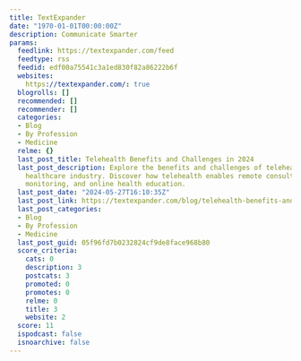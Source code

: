 ```yaml
---
title: TextExpander
date: "1970-01-01T00:00:00Z"
description: Communicate Smarter
params:
  feedlink: https://textexpander.com/feed
  feedtype: rss
  feedid: edf00a75541c3a1ed830f82a86222b6f
  websites:
    https://textexpander.com/: true
  blogrolls: []
  recommended: []
  recommender: []
  categories:
  - Blog
  - By Profession
  - Medicine
  relme: {}
  last_post_title: Telehealth Benefits and Challenges in 2024
  last_post_description: Explore the benefits and challenges of telehealth in the
    healthcare industry. Discover how telehealth enables remote consultations, patient
    monitoring, and online health education.
  last_post_date: "2024-05-27T16:10:35Z"
  last_post_link: https://textexpander.com/blog/telehealth-benefits-and-challenges
  last_post_categories:
  - Blog
  - By Profession
  - Medicine
  last_post_guid: 05f96fd7b0232824cf9de8face968b80
  score_criteria:
    cats: 0
    description: 3
    postcats: 3
    promoted: 0
    promotes: 0
    relme: 0
    title: 3
    website: 2
  score: 11
  ispodcast: false
  isnoarchive: false
---
```

